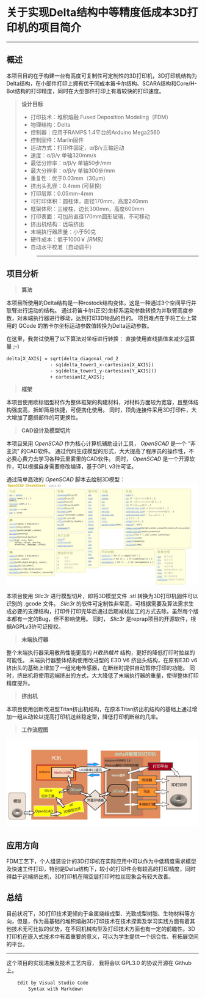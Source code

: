 关于实现Delta结构中等精度低成本3D打印机的项目简介
=====
***
## 概述
本项目目的在于构建一台有高度可复制性可定制性的3D打印机，3D打印机结构为Delta结构，在小部件打印上拥有优于同成本笛卡尔结构、SCARA结构和Core/H-Bot结构的打印精度，同时在大型部件打印上有着较快的打印速度。
> __设计目标__
> * 打印技术：堆积熔融 Fused Deposition Modeling（FDM）
> * 物理结构：Delta
> * 控制器：应用于RAMPS 1.4平台的Arduino Mega2560
> * 控制固件：Marlin固件
> * 运动方式：打印件固定，α/β/γ三轴运动
> * 速度：α/β/γ 单轴320mm/s
> * 最低分辨率：α/β/γ 单轴50步/mm
> * 最大分辨率：α/β/γ 单轴300步/mm
> * 重复性：优于0.03mm（30μm）
> * 挤出头孔径：0.4mm (可替换)
> * 打印层厚：0.05mm-4mm
> * 可打印体积：圆柱体，直径170mm，高度240mm
> * 框架体积：三棱柱，边长300mm，高度600mm
> * 打印表面：可加热直径170mm圆形玻璃，不可移动
> * 挤出机结构：远端挤出
> * 末端执行器质量：小于50克
> * 硬件成本：低于1000￥ <cite>[RMB]</cite>
> * 自动水平校准（自动调平）
>>***

## 项目分析
> __算法__

本项目所使用的Delta结构是一种rostock结构变体，这是一种通过3个空间平行并联臂进行运动的结构。
通过将笛卡尔(正交)坐标系运动参数转换为并联臂高度参数，对末端执行器进行移动，达到打印3D物品的目的。
项目难点在于将工业上常用的 GCode 的笛卡尔坐标运动参数值转换为Delta运动参数。

在这里，我尝试使用了以下算法对坐标进行转换：
直接使用直线插值来减少运算量 ;-)

    delta[X_AXIS] = sqrt(delta_diagonal_rod_2 
                    - sq(delta_tower1_x-cartesian[X_AXIS])
                    - sq(delta_tower1_y-cartesian[Y_AXIS])) 
                    + cartesian[Z_AXIS]; 

> __框架__

本项目使用欧标铝型材作为整体框架的构建材料，对材料方面较为宽容，且整体结构强度高，拆卸简易快捷，可便携化使用。
同时，顶角连接件采用3D打印件，大大增加了磨损部件的可更换性。

>__CAD设计及模型切片__

本项目采用<cite> OpenSCAD </cite>作为核心计算机辅助设计工具，<cite> OpenSCAD </cite>是一个 “非主流” 的CAD软件。
通过代码生成模型的形式，大大提高了程序员的操作性，不必费心费力去学习各种云里雾里的CAD软件。
同时，<cite> OpenSCAD </cite> 是一个开源软件，可以根据自身需要修改编译，基于GPL v3许可证。

通过简单高效的 <cite> OpenSCAD </cite> 脚本去绘制3D模型：
![](https://github.com/MrXueyuan/Kossel_Mini_Achieve/blob/master/Documentation/OpenSCAD%20CheatSheet.jpg?raw=true)

本项目使用<cite> Slic3r </cite>进行模型切片，即将3D模型文件 .stl 转换为3D打印机固件可以识别的 .gcode 文件。
<cite> Slic3r </cite>的软件可定制性非常高，可根据需要及算法需求生成必要的支撑结构，打印件打印完毕后通过后期减材加工的方式去除。虽然每个版本都有一定的Bug，但不影响使用。
同时，<cite> Slic3r </cite> 是reprap项目的开源软件，根据AGPLv3许可证授权。

>__末端执行器__

整个末端执行器采用散热性能更高的<cite> H散热鳍片 </cite>结构，更好的降低打印时拉丝的可能性。
末端执行器整体结构使用改进型的 E3D V6 挤出头结构，在原有E3D v6挤出头的基础上增加了一组光电传感器，在断丝时提供自动暂停打印的功能。
同时，挤出机将使用远端挤出的方式，大大降低了末端执行器的重量，使得整体打印精度提升。

>__挤出机__

本项目使用创新改进型Titan挤出机结构，在原本Titan挤出机结构的基础上通过增加一组从动轮以提高打印机送丝稳定型，降低打印机断丝的几率。

>__工作流程图__

![](https://github.com/MrXueyuan/Kossel_Mini_Achieve/blob/master/Documentation/Flowchart.jpg?raw=true)

## 应用方向
FDM工艺下，个人组装设计的3D打印机在实际应用中可以作为中低精度需求模型及快速工件打印，特别是Delta结构下，较小的打印件会有较高的打印精度，同时得益于远端挤出机，3D打印机在隔空层打印时拉丝现象会有较大改善。

## 总结
目前状况下，3D打印技术更倾向于金属烧结成型、光致成型树脂、生物材料等方向，但是，作为最基础的堆积熔融3D打印技术在技术探索及学习实践方面有着其他技术无可比拟的优势，在不同机械构型及打印技术方面也有一定的前瞻性。3D打印机在嵌入式技术中有着重要的意义，可以为学生提供一个综合性、有拓展空间的平台。

___


这个项目的实现进展及技术工艺内容，
我将会以 GPL3.0 的协议开源在 Github 上。

        Edit by Visual Studio Code
            Syntax with Markdown
